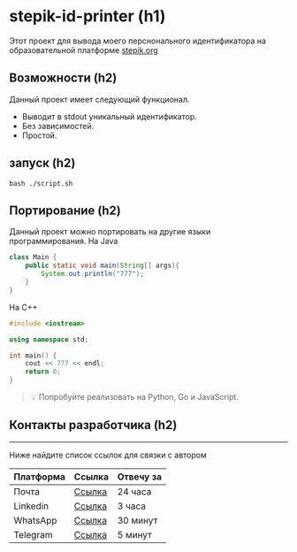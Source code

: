 # stepik-id-printer (h1)

Этот проект для вывода моего перснонального идентификатора на образовательной платформе [stepik.org]()

## Возможности (h2)

Данный проект имеет следующий функционал.

- Выводит в stdout уникальный идентификатор.
- Без зависимостей.
- Простой.

## запуск (h2)

```
bash ./script.sh
```

## Портирование (h2)

Данный проект можно портировать на другие языки программирования.
На Java

```java
class Main {
    public static void main(String[] args){
        System.out.println("777");
    }
}
```

На C++

```c++
#include <iostream>

using namespace std;

int main() {
    cout << 777 << endl;
    return 0;
}
```

> 💡 Попробуйте реализовать на Python, Go и JavaScript.

## Контакты разработчика (h2)

---

Ниже найдите список ссылок для связки с автором

| Платформа | Ссылка     | Отвечу за |
| --------- | ---------- | --------- |
| Почта     | [Ссылка]() | 24 часа   |
| Linkedin  | [Ссылка]() | 3 часа    |
| WhatsApp  | [Ссылка]() | 30 минут  |
| Telegram  | [Ссылка]() | 5 минут   |
